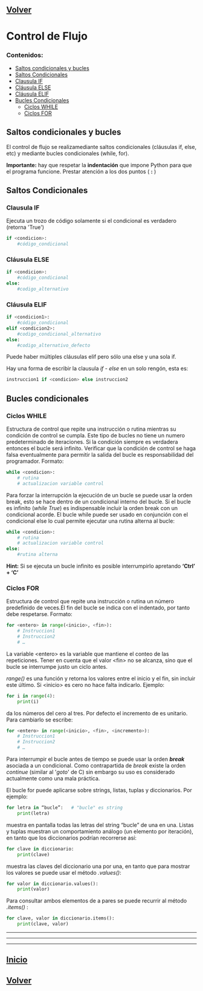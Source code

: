 
## [Volver](../README.md#condicionales-y-bucles)

# Control de Flujo

### Contenidos:
-  [Saltos condicionales y bucles](#saltos-condicionales-y-bucles)
-  [Saltos Condicionales](#saltos-condicionales)
  - [Clausula IF](#clausula-if)
  - [Cláusula ELSE](#cláusula-else)
  - [Cláusula ELIF](#cláusula-elif)
- [Bucles Condicionales](#bucles-condicionales)
  - [Ciclos WHILE](#ciclos-while)
  - [Ciclos FOR](#ciclos-for)


## Saltos condicionales y bucles

El control de flujo se realizamediante saltos condicionales (cláusulas if, else, etc) y mediante bucles condicionales (while, for).

**Importante:** hay que respetar la **indentación** que impone Python para que el programa funcione. Prestar atención a los dos puntos ( **:** )

## Saltos Condicionales

### Clausula IF
Ejecuta un trozo de código solamente si el condicional es verdadero (retorna 'True') 

```python
if <condicion>:
	#código_condicional
```

### Cláusula ELSE

```python
if <condicion>:
	#código_condicional
else:
	#codigo_alternativo
```
### Cláusula ELIF

```python
if <condicion1>:
	#código_condicional
elif <condicion2>:
	#codigo_condicional_alternativo
else:
	#codigo_alternativo_defecto
```

Puede haber múltiples cláusulas elif pero sólo una else y una sola if.

Hay una forma de escribir la clausula *if - else* en un solo rengón, esta es:
```python
instruccion1 if <condicion> else instruccion2
```
## Bucles condicionales


### Ciclos WHILE

Estructura de control que repite una instrucción o rutina mientras su condición de control se cumpla. Este tipo de bucles no tiene un numero predeterminado de iteraciones. Si la condición siempre es verdadera entonces el bucle será infinito. Verificar que la condición de control se haga falsa eventualmente para permitir la salida del bucle es responsabilidad del programador. Formato:

```python
while <condicion>:
	# rutina
	# actualizacion variable control
```

Para forzar la interrupción la ejecución de un bucle se puede usar la orden break, esto se hace dentro de un condicional interno del bucle. Si el bucle es infinito (*while True*) es indispensable incluir la orden break con un condicional acorde.
El bucle while puede ser usado en conjunción con el condicional else lo cual permite ejecutar una rutina alterna al bucle:

```python
while <condicion>:
	# rutina
	# actualizacion variable control
else:
	#rutina alterna
```
**Hint:** Si se ejecuta un bucle infinito es posible interrumpirlo apretando **‘Ctrl’ + ‘C’**

### Ciclos FOR

Estructura de control que repite una instrucción o rutina un número predefinido de veces.El fin del bucle se indica con el indentado, por tanto debe respetarse. Formato:

```python
for <entero> in range(<inicio>, <fin>):
	# Instruccion1
	# Instruccion2
	# …
```
La variable \<entero\> es la variable que mantiene el conteo de las repeticiones. Tener en cuenta que el valor \<fin\> no se alcanza, sino que el bucle se interrumpe justo un ciclo antes. 

*range()*  es una función y retorna los valores entre el inicio y el fin, sin incluir este último. Si \<inicio\> es cero no hace falta indicarlo. Ejemplo:

```python
for i in range(4):
	print(i)
```

da los números del cero al tres.
Por defecto el incremento de <entero> es unitario. Para cambiarlo se escribe:

```python
for <entero> in range(<inicio>, <fin>, <incremento>):
	# Instruccion1
	# Instruccion2
	# …
```
Para interrumpir el bucle antes de tiempo se puede usar la orden ***break*** asociada a un condicional. Como contrapartida de *break* existe la orden *continue* (similar al '*goto*' de C) sin embargo su uso es considerado actualmente como una mala práctica.

El bucle for puede aplicarse sobre strings, listas, tuplas y diccionarios. 
Por ejemplo: 

```python
for letra in “bucle”:   # "bucle" es string 
	print(letra)
```

muestra en pantalla todas las letras del string “bucle” de una en una. Listas y tuplas muestran un comportamiento análogo (un elemento por iteración), en tanto que los diccionarios podrían recorrerse así:

```python
for clave in diccionario:
	print(clave)
```
muestra las claves del diccionario una por una, en tanto que para mostrar los valores se puede usar el método *.values()*:

```python
for valor in diccionario.values():
	print(valor)
```
Para consultar ambos elementos de a pares se puede recurrir al método *.items()* :

```python
for clave, valor in diccionario.items():
	print(clave, valor)
```


----
----
----

## [Inicio](#control-flujo)

## [Volver](../README.md#condicionales-y-bucles)